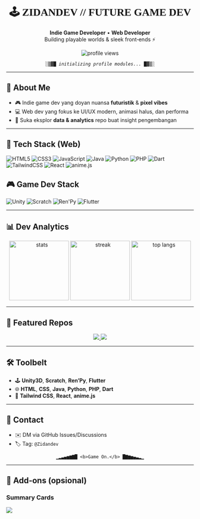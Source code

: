 <div align="center">

<h1 style="font-family: 'Press Start 2P', cursive;">🕹️ ZIDANDEV // FUTURE GAME DEV</h1>

<p>
  <strong>Indie Game Developer</strong> • <strong>Web Developer</strong><br/>
  Building playable worlds & sleek front‑ends ⚡
</p>

<!-- Profile views -->
<img src="https://komarev.com/ghpvc/?username=Zidandev&label=Profile%20Views&style=flat" alt="profile views"/>

<!-- Pixel/Glitch divider -->
<p>
  <code>░▒▓█ <i>initializing profile modules...</i> █▓▒░</code>
</p>

<!-- Import Pixel Font -->
<link href="https://fonts.googleapis.com/css2?family=Press+Start+2P&display=swap" rel="stylesheet">

</div>

---

## 👾 About Me
- 🎮 Indie game dev yang doyan nuansa **futuristik** & **pixel vibes**  
- 💻 Web dev yang fokus ke UI/UX modern, animasi halus, dan performa  
- 🧪 Suka eksplor **data & analytics** repo buat insight pengembangan

---

## 🧩 Tech Stack (Web)
<p align="left">
  <img alt="HTML5" src="https://img.shields.io/badge/HTML5-E34F26?logo=html5&logoColor=white&style=for-the-badge"/>
  <img alt="CSS3" src="https://img.shields.io/badge/CSS3-1572B6?logo=css3&logoColor=white&style=for-the-badge"/>
  <img alt="JavaScript" src="https://img.shields.io/badge/JavaScript-F7DF1E?logo=javascript&logoColor=111&style=for-the-badge"/>
  <img alt="Java" src="https://img.shields.io/badge/Java-007396?logo=openjdk&logoColor=white&style=for-the-badge"/>
  <img alt="Python" src="https://img.shields.io/badge/Python-3776AB?logo=python&logoColor=white&style=for-the-badge"/>
  <img alt="PHP" src="https://img.shields.io/badge/PHP-777BB4?logo=php&logoColor=white&style=for-the-badge"/>
  <img alt="Dart" src="https://img.shields.io/badge/Dart-0175C2?logo=dart&logoColor=white&style=for-the-badge"/>
  <img alt="TailwindCSS" src="https://img.shields.io/badge/Tailwind-06B6D4?logo=tailwindcss&logoColor=white&style=for-the-badge"/>
  <img alt="React" src="https://img.shields.io/badge/React-20232A?logo=react&logoColor=61DAFB&style=for-the-badge"/>
  <img alt="anime.js" src="https://img.shields.io/badge/Animations-anime.js-111?style=for-the-badge"/>
</p>

## 🎮 Game Dev Stack
<p align="left">
  <img alt="Unity" src="https://img.shields.io/badge/Unity-000000?logo=unity&logoColor=white&style=for-the-badge"/>
  <img alt="Scratch" src="https://img.shields.io/badge/Scratch-4D97FF?logo=scratch&logoColor=white&style=for-the-badge"/>
  <img alt="Ren'Py" src="https://img.shields.io/badge/Ren%27Py-FF7F50?style=for-the-badge"/>
  <img alt="Flutter" src="https://img.shields.io/badge/Flutter-02569B?logo=flutter&logoColor=white&style=for-the-badge"/>
</p>

---

## 📊 Dev Analytics
<div align="center">

<img height="160" src="https://github-readme-stats.vercel.app/api?username=Zidandev&show_icons=true&theme=radical&border_radius=14" alt="stats"/>
<img height="160" src="https://github-readme-streak-stats.herokuapp.com/?user=Zidandev&theme=radical&date_format=j%20M%5B%20Y%5D&border_radius=14" alt="streak"/>
<img height="160" src="https://github-readme-stats.vercel.app/api/top-langs/?username=Zidandev&layout=compact&theme=radical&border_radius=14" alt="top langs"/>

</div>

---

## 🧱 Featured Repos
<p align="center">
  <a href="https://github.com/Zidandev/REPO1">
    <img src="https://github-readme-stats.vercel.app/api/pin/?username=Zidandev&repo=VeirTech&theme=radical&border_radius=14" />
  </a>
  <a href="https://github.com/Zidandev/REPO2">
    <img src="https://github-readme-stats.vercel.app/api/pin/?username=Zidandev&repo=click-nexus&theme=radical&border_radius=14" />
  </a>
</p>

---

## 🛠️ Toolbelt
- 🕹️ **Unity3D**, **Scratch**, **Ren’Py**, **Flutter**
- 🌐 **HTML**, **CSS**, **Java**, **Python**, **PHP**, **Dart**
- 🎨 **Tailwind CSS**, **React**, **anime.js**

---

## 📡 Contact
- ✉️ DM via GitHub Issues/Discussions  
- 🏷️ Tag: <code>@Zidandev</code>

<div align="center">

`▁▂▃▄▅▆▇█ <b>Game On.</b> █▇▆▅▄▃▂▁`

</div>

---

## 🧪 Add‑ons (opsional)

### Summary Cards

<img src="https://github-profile-summary-cards.vercel.app/api/cards/profile-details?username=Zidandev&theme=tokyonight" />
